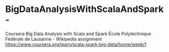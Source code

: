 # BigDataAnalysisWithScalaAndSpark-
Coursera Big Data Analysis with Scala and Spark École Polytechnique Fédérale de Lausanne - Wikipedia assignment https://www.coursera.org/learn/scala-spark-big-data/home/week/1
